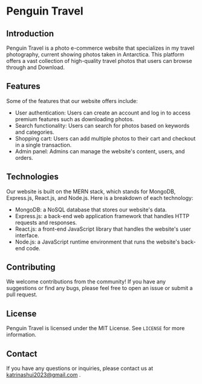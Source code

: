 # Penguin Travel

## Introduction

Penguin Travel is a photo e-commerce website that specializes in my travel photography, current showing photos taken in Antarctica. This platform offers a vast collection of high-quality travel photos that users can browse through and Download. 

## Features

Some of the features that our website offers include:

- User authentication: Users can create an account and log in to access premium features such as downloading photos.
- Search functionality: Users can search for photos based on keywords and categories.
- Shopping cart: Users can add multiple photos to their cart and checkout in a single transaction.
- Admin panel: Admins can manage the website's content, users, and orders.

## Technologies

Our website is built on the MERN stack, which stands for MongoDB, Express.js, React.js, and Node.js. Here is a breakdown of each technology:

- MongoDB: a NoSQL database that stores our website's data.
- Express.js: a back-end web application framework that handles HTTP requests and responses.
- React.js: a front-end JavaScript library that handles the website's user interface.
- Node.js: a JavaScript runtime environment that runs the website's back-end code.

## Contributing

We welcome contributions from the community! If you have any suggestions or find any bugs, please feel free to open an issue or submit a pull request.

## License

Penguin Travel is licensed under the MIT License. See `LICENSE` for more information.

## Contact

If you have any questions or inquiries, please contact us at katrinashui2023@gmail.com . 


